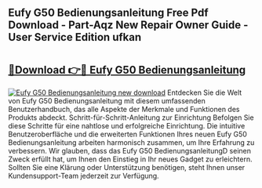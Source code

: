 ## Eufy G50 Bedienungsanleitung Free Pdf Download - Part-Aqz New Repair Owner Guide - User Service Edition ufkan

# <h2><a href="http://df3643e.blite.top/?on=Eufy+G50+Bedienungsanleitung">🔗Download 👉🔴 Eufy G50 Bedienungsanleitung</a></h2>

[![Eufy G50 Bedienungsanleitung new download](https://i.imgur.com/lujVjoI.png)](http://df3643e.blite.top/?on=Eufy+G50+Bedienungsanleitung)
Entdecken Sie die Welt von Eufy G50 Bedienungsanleitung mit diesem umfassenden Benutzerhandbuch, das alle Aspekte der Merkmale und Funktionen des Produkts abdeckt. Schritt-für-Schritt-Anleitung zur Einrichtung Befolgen Sie diese Schritte für eine nahtlose und erfolgreiche Einrichtung. Die intuitive Benutzeroberfläche und die erweiterten Funktionen Ihres neuen Eufy G50 Bedienungsanleitung arbeiten harmonisch zusammen, um Ihre Erfahrung zu verbessern. Wir glauben, dass das Eufy G50 BedienungsanleitungD seinen Zweck erfüllt hat, um Ihnen den Einstieg in Ihr neues Gadget zu erleichtern. Sollten Sie eine Klärung oder Unterstützung benötigen, steht Ihnen unser Kundensupport-Team jederzeit zur Verfügung.
